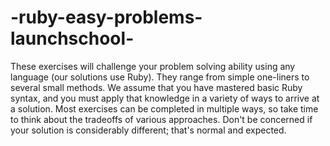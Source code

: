 # -ruby-easy-problems-launchschool-
These exercises will challenge your problem solving ability using any language (our solutions use Ruby). They range from simple one-liners to several small methods. We assume that you have mastered basic Ruby syntax, and you must apply that knowledge in a variety of ways to arrive at a solution. Most exercises can be completed in multiple ways, so take time to think about the tradeoffs of various approaches. Don't be concerned if your solution is considerably different; that's normal and expected.  
